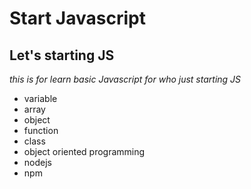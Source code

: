 Start Javascript
==
Let's starting JS
--
*this is for learn basic Javascript for who just starting JS*
- variable
- array
- object
- function
- class
- object oriented programming
- nodejs
- npm
